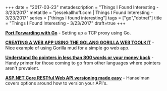 +++
date = "2017-03-23"
metadescription = "Things I Found Interesting - 3/23/2017"
metatitle = "jessekallhoff.com | Things I Found Interesting - 3/23/2017"
series = ["things I found interesting"]
tags = ["go","dotnet"]
title = "Things I Found Interesting - 3/23/2017"
draft=true
+++

[**Port Forwarding with Go**](http://reddit.com/r/golang/comments/60b9ys/port_forwarding_with_go/) - Setting up a TCP proxy using Go.

[**CREATING A WEB APP USING THE GOLANG GORILLA WEB TOOLKIT**](https://www.activestate.com/blog/2017/04/creating-web-app-using-golang-gorilla-web-toolkit) - Nice example of using Gorilla mud for a simple go web app.

[**Understand Go pointers in less than 800 words or your money back**](https://dave.cheney.net/2017/04/26/understand-go-pointers-in-less-than-800-words-or-your-money-back) - Handy primer for those coming to go from other languages where pointers aren't prevalent. 

[**ASP.NET Core RESTful Web API versioning made easy**](http://feeds.hanselman.com/~/219311844/0/scotthanselman~ASPNET-Core-RESTful-Web-API-versioning-made-easy.aspx) - Hanselman covers options around how to version your API's. 
